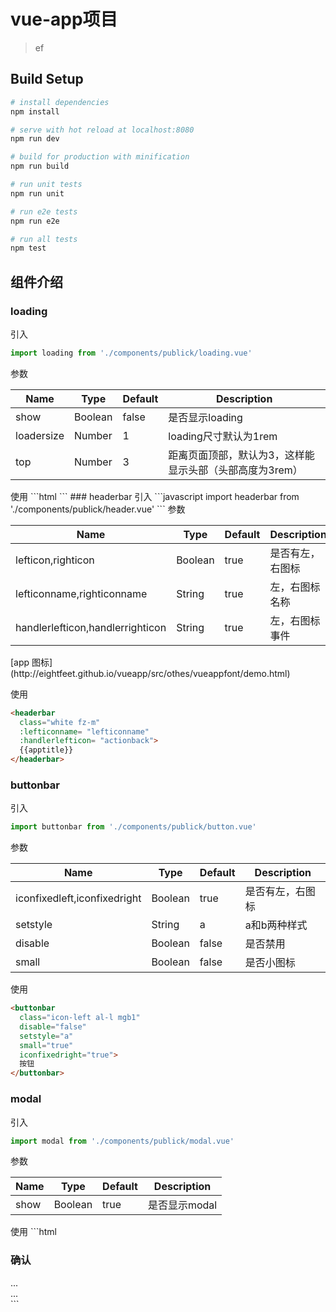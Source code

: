 # vue-app项目
> ef

## Build Setup

```bash
# install dependencies
npm install

# serve with hot reload at localhost:8080
npm run dev

# build for production with minification
npm run build

# run unit tests
npm run unit

# run e2e tests
npm run e2e

# run all tests
npm test
```

## 组件介绍
### loading
引入

```javascript
import loading from './components/publick/loading.vue'
```

参数

<table>   
  <thead>
    <tr>
      <th>Name</th>
      <th>Type</th>
      <th>Default</th>
      <th>Description</th>
    </tr>   
  </thead>   
  <tbody>
    <tr>
      <td>show</td>
      <td>Boolean</td>
      <td>false</td>
      <td>是否显示loading
      </td>
    </tr>
    <tr>
      <td>loadersize</td>
      <td>Number</td>
      <td>1</td>
      <td>loading尺寸默认为1rem
      </td>
    </tr>
    <tr>
      <td>top</td>
      <td>Number</td>
      <td>3</td>
      <td>距离页面顶部，默认为3，这样能显示头部（头部高度为3rem）
      </td>
    </tr>
  </tbody>
</table>
  使用
```html
<loading
  :show="authenticating"
  :loadersize="loadersize"
  :top="loadertop">
</loading>
```
### headerbar
引入
```javascript
import headerbar from './components/publick/header.vue'
```
参数
<table>   
  <thead>
    <tr>
      <th>Name</th>
      <th>Type</th>
      <th>Default</th>
      <th>Description</th>
    </tr>   
  </thead>   
  <tbody>
    <tr>
      <td>lefticon,righticon</td>
      <td>Boolean</td>
      <td>true</td>
      <td>是否有左，右图标</td>
    </tr>
    <tr>
      <td>lefticonname,righticonname</td>
      <td>String</td>
      <td>true</td>
      <td>左，右图标名称</td>
    </tr>
    <tr>
      <td>handlerlefticon,handlerrighticon</td>
      <td>String</td>
      <td>true</td>
      <td>左，右图标事件</td>
    </tr>
  </tbody>
</table>
[app 图标](http://eightfeet.github.io/vueapp/src/othes/vueappfont/demo.html)

使用
```html
<headerbar
  class="white fz-m"
  :lefticonname= "lefticonname"
  :handlerlefticon= "actionback">
  {{apptitle}}
</headerbar>
```

### buttonbar
引入
```javascript
import buttonbar from './components/publick/button.vue'
```
参数
<table>   
  <thead>
    <tr>
      <th>Name</th>
      <th>Type</th>
      <th>Default</th>
      <th>Description</th>
    </tr>   
  </thead>   
  <tbody>
    <tr>
      <td>iconfixedleft,iconfixedright</td>
      <td>Boolean</td>
      <td>true</td>
      <td>是否有左，右图标</td>
    </tr>
    <tr>
      <td>setstyle</td>
      <td>String</td>
      <td>a</td>
      <td>a和b两种样式</td>
    </tr>
    <tr>
      <td>disable</td>
      <td>Boolean</td>
      <td>false</td>
      <td>是否禁用</td>
    </tr>
    <tr>
      <td>small</td>
      <td>Boolean</td>
      <td>false</td>
      <td>是否小图标</td>
    </tr>
  </tbody>
</table>

使用
```html
<buttonbar
  class="icon-left al-l mgb1"
  disable="false"
  setstyle="a"
  small="true"
  iconfixedright="true">
  按钮
</buttonbar>
```

### modal
引入

```javascript
import modal from './components/publick/modal.vue'
```

参数

<table>   
  <thead>
    <tr>
      <th>Name</th>
      <th>Type</th>
      <th>Default</th>
      <th>Description</th>
    </tr>   
  </thead>   
  <tbody>
    <tr>
      <td>show</td>
      <td>Boolean</td>
      <td>true</td>
      <td>是否显示modal
      </td>
    </tr>
  </tbody>
</table>
  使用
```html
<modal :show.sync="showModal">
  <h3 slot="header" class="fz-ll cyan al-c pdt2 icon-attention-alt">确认</h3>
  <div slot="body" class="al-c fz-m lh-s pdt1 pdb1">
    ...
  </div>
  <div slot="footer">
    ...
  </div>
</modal>
```
